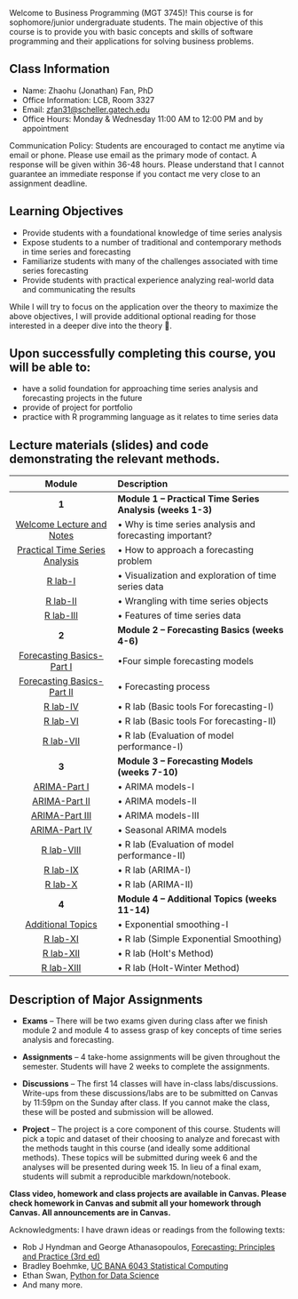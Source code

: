 Welcome to Business Programming (MGT 3745)! This course is for sophomore/junior undergraduate students. The main objective of this course is to provide you with basic concepts and skills of software programming and their applications for solving business problems.

<!---https://catalog.barnard.edu/barnard-college/courses-instruction/course-search/?term=3&level=4000%2C9999&pl=0&ph=10&college=BC--->


<!---While covering core concepts like univariate and multivariate forecasting/evaluation of forecasts are critical, I believe we should also cover topics like approaching a forecasting a problem, wrangling with time series data/objects, advanced topics like neural networks for time series, hierarchical data and practical issues when approaching a problem and implementing a solution.--->


<!---This is a course in the analysis of time series data with emphasis on appropriate choice of models for estimation, testing, and forecasting. Topics or methodologies covered include Univariate Box-Jenkins for fitting and forecasting time series; ARIMA models, stationarity and nonstationarity; diagnosing time series models; transformations; forecasting: point and interval forecasts; seasonal time series models; modeling volatility with ARCH, GARCH; modeling time series with trends; and other methods. --->



<!---Many materials are from [Dr. Yan Yu](https://business.uc.edu/faculty-and-research/departments/obais/faculty/yan-yu.html)’s class notes. --->
<!---Thanks for the contribution from previous Ph.D. students. --->
<!---http://jeffgoldsmith.com/IWAFDA/shortcourse_fosr.html --->
 
<!---Framework for approaching forecasting projects --->
<!---Understanding of traditional and modern approaches to forecasting --->
<!---Exposure to common challenges and how to overcome --->
## Class Information
* Name: Zhaohu (Jonathan) Fan, PhD
* Office Information: LCB, Room 3327 
* Email: zfan31@scheller.gatech.edu
* Office Hours: Monday & Wednesday 11:00 AM to 12:00 PM and by appointment
 
Communication Policy: Students are encouraged to contact me anytime via email or phone. Please use email as the primary mode of contact.  A response will be given within 36-48 hours.  Please understand that I cannot guarantee an immediate response if you contact me very close to an assignment deadline. 


## Learning Objectives

* Provide students with a foundational knowledge of time series analysis
* Expose students to a number of traditional and contemporary methods in time series and forecasting
* Familiarize students with many of the challenges associated with time series forecasting
* Provide students with practical experience analyzing real-world data and communicating the results


While I will try to focus on the application over the theory to maximize the above objectives, I will provide additional optional reading for those interested in a deeper dive into the theory 🚀. 

## Upon successfully completing this course, you will be able to: 
* have a solid foundation for approaching time series analysis and forecasting projects in the future 
* provide of project for portfolio 
*	practice with R programming language as it relates to time series data 


## Lecture materials (slides) and code demonstrating the relevant methods.

| Module        | Description                                                         |
|:-------------:|:--------------------------------------------------------------------|
| **1**         | **Module 1 – Practical Time Series Analysis (weeks 1-3)**          |
|      [Welcome Lecture and Notes](Welcome.pdf)                 | •	Why is time series analysis and forecasting important?             |
|             [Practical Time Series Analysis](W2.pdf)     | •	How to approach a forecasting problem 
|                [R lab-I](BANA4090_W1_1_Intro_R.html)                  | •	Visualization and exploration of time series data |
|           [R lab-II](BANA4090_W2_Visualizing-Time-Series-Data.html)           | •		Wrangling with time series objects|
|              [R lab-III](W3.html)            |•	Features of time series data
| **2**         | **Module 2 – Forecasting Basics (weeks 4-6)**          |
|     [Forecasting Basics-Part I](Ch3-1.pdf)                    | •Four simple forecasting models
|      [Forecasting Basics-Part II](Ch3-2.pdf)                     |•	Forecasting process
|        [R lab-IV](BANA4090_Week4_Lab5_Data-Examples_German-Forecasts.html)  |  •	R lab    (Basic tools For forecasting-I)|  
|      [R lab-VI](BANA4090_Week5_Lab6_Data-Examples_German-Forecasts.html)   |     •	R lab      (Basic tools For forecasting-II)|          
|   [R lab-VII](BANA4090_Week7_Lab7.html)  |•	R lab	(Evaluation of model performance-I)|
| **3**         | **Module 3 – Forecasting Models (weeks 7-10)**          |
|    [ARIMA-Part I](Ch4-1.pdf)                    |•	ARIMA models-I|
|     [ARIMA-Part II](Ch4-2.pdf)                 |•	ARIMA models-II|
|    [ARIMA-Part III](Ch4-3.pdf)                      |•	ARIMA models-III|
|    [ARIMA-Part IV](Ch4-4.pdf)                      |•	Seasonal ARIMA models|
|   [R lab-VIII](BANA4090_Week8_Lab8.html) |•	R lab	(Evaluation of model performance-II)|
 |   [R lab-IX](BANA4090_Week9_Lab9.html)  |•	R lab (ARIMA-I)|
 |   [R lab-X]( BANA4090_Week11_Lab10.html)  |•	R lab (ARIMA-II)|
| **4**         | **Module 4 – Additional Topics   (weeks 11-14)**          |        
|     [Additional Topics](Ch5-1.pdf)                    |•	Exponential smoothing-I|
 |   [R lab-XI](BANA4090_Week12_Lab11.html)  |• R lab (Simple Exponential Smoothing)|
 |   [R lab-XII](Week13.html)  |•	R lab (Holt's Method)|
  |  [R lab-XIII]( Week14.html)  |•	R lab (Holt-Winter Method)|
  
## Description of Major Assignments
 
 - **Exams**  – There will be two exams given during class  after we finish module 2 and module 4 to assess grasp of key concepts of time series analysis and forecasting.
 
 - **Assignments**  – 4 take-home assignments will be given throughout the semester. Students will have 2 weeks to complete the assignments. 
 
 - **Discussions**  – The first 14 classes will have in-class labs/discussions. Write-ups from these discussions/labs are to be submitted on Canvas by 11:59pm on the   Sunday after class. If you cannot make the class, these will be posted and submission will be allowed.
 
 - **Project**  – The project is a core component of this course. Students will pick a topic and dataset of their choosing to analyze and forecast with the methods taught in this course (and ideally some additional methods). These topics will be submitted during week 6 and the analyses will be presented during week 15. In lieu of a final exam, students will submit a reproducible markdown/notebook.



<!---http://jeffgoldsmith.com/IWAFDA/shortcourse_fosr.html 
The primary course material is provided via this Jupyter Book resource [:closed_book:](https://bradleyboehmke.github.io/uc-bana-6043/).--->

**Class video, homework and class projects are available in Canvas. Please check homework in Canvas and submit all your homework through Canvas. All announcements are in Canvas.** 


<!---In Class Exercises 
   - Data Sets: data_chicago.csv, data_delta.csv, data_vote.csv
   - Homework:


- Final Project:House prices in Cincinnati.--->

<!---Contributors:  
- Zhaohu (Jonathan) Fan, PhD Candidate in Business Analytics, psujohnny@gmail.com.--->
 

Acknowledgments: I have drawn ideas or readings from the following texts:
 - Rob J Hyndman and George Athanasopoulos, [Forecasting: Principles and Practice (3rd ed)](https://otexts.com/fpp3/)
 - Bradley Boehmke, [UC BANA 6043 Statistical Computing](https://github.com/bradleyboehmke/uc-bana-6043)
 - Ethan Swan, [Python for Data Science](https://github.com/uc-python)
 - And many more.
<!--- Dan Shah, Applied Forecasting--->
<!---Alexander K. Antony,  Forecasting methods--->

